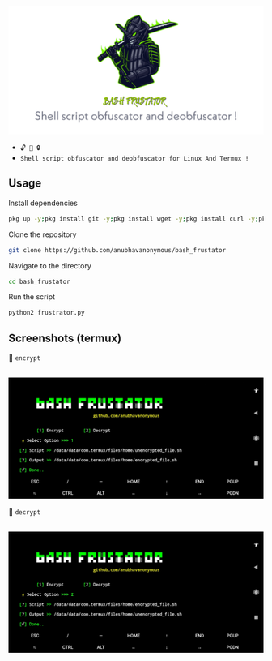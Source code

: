 
<img src="logo.jpg"><br>


* `🔓 🔐 🔒`<br />
* `Shell script obfuscator and deobfuscator for Linux And Termux !`

## Usage
Install dependencies
```bash
pkg up -y;pkg install git -y;pkg install wget -y;pkg install curl -y;pkg install openssl -y;pkg install python2 -y;pip2 install requests;pip2 install mechanize;pip2 install bs4;pip2 install uncompyle6;npm install -g bash-obfuscate
```
Clone the repository
```bash
git clone https://github.com/anubhavanonymous/bash_frustator
```
Navigate to the directory
```bash
cd bash_frustator
```
Run the script
```bash
python2 frustrator.py
```
## Screenshots (termux)
🎋 `encrypt`

<br>
<img src="IMG_20210603_190203.jpg"><br>

🎋 `decrypt`

<br>
<img src="IMG_20210603_190222.jpg"><br>
